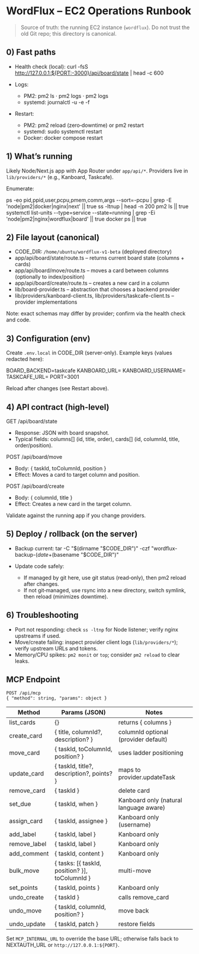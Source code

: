 # WordFlux – EC2 Operations Runbook

> Source of truth: the running EC2 instance (`wordflux`). Do not trust the old Git repo; this directory is canonical.

## 0) Fast paths

- Health check (local):
  curl -fsS http://127.0.0.1:${PORT:-3000}/api/board/state | head -c 600

- Logs:
  - PM2: pm2 ls · pm2 logs · pm2 logs <name>
  - systemd: journalctl -u <service> -e -f
- Restart:
  - PM2: pm2 reload <name> (zero‑downtime) or pm2 restart <name>
  - systemd: sudo systemctl restart <service>
  - Docker: docker compose restart <svc>

## 1) What’s running

Likely Node/Next.js app with App Router under `app/api/*`. Providers live in `lib/providers/*` (e.g., Kanboard, Taskcafe).

Enumerate:

ps -eo pid,ppid,user,pcpu,pmem,comm,args --sort=-pcpu | grep -E 'node|pm2|docker|nginx|next' || true
ss -ltnup | head -n 200
pm2 ls || true
systemctl list-units --type=service --state=running | grep -Ei 'node|pm2|nginx|wordflux|board' || true
docker ps || true

## 2) File layout (canonical)

- CODE_DIR: `/home/ubuntu/wordflux-v1-beta` (deployed directory)
- app/api/board/state/route.ts – returns current board state (columns + cards)
- app/api/board/move/route.ts – moves a card between columns (optionally to index/position)
- app/api/board/create/route.ts – creates a new card in a column
- lib/board-provider.ts – abstraction that chooses a backend provider
- lib/providers/kanboard-client.ts, lib/providers/taskcafe-client.ts – provider implementations

Note: exact schemas may differ by provider; confirm via the health check and code.

## 3) Configuration (env)

Create `.env.local` in CODE_DIR (server‑only). Example keys (values redacted here):

BOARD_BACKEND=taskcafe
KANBOARD_URL=<redacted>
KANBOARD_USERNAME=<redacted>
TASKCAFE_URL=<redacted>
PORT=3001

Reload after changes (see Restart above).

## 4) API contract (high‑level)

GET /api/board/state
- Response: JSON with board snapshot.
- Typical fields: columns[] (id, title, order), cards[] (id, columnId, title, order/position).

POST /api/board/move
- Body: { taskId, toColumnId, position }
- Effect: Moves a card to target column and position.

POST /api/board/create
- Body: { columnId, title }
- Effect: Creates a new card in the target column.

Validate against the running app if you change providers.

## 5) Deploy / rollback (on the server)

- Backup current:
  tar -C "$(dirname "$CODE_DIR")" -czf "wordflux-backup-$(date +%Y%m%d-%H%M%S).tgz" "$(basename "$CODE_DIR")"

- Update code safely:
  - If managed by git here, use git status (read‑only), then pm2 reload after changes.
  - If not git‑managed, use rsync into a new directory, switch symlink, then reload (minimizes downtime).

## 6) Troubleshooting

- Port not responding: check `ss -ltnp` for Node listener; verify nginx upstreams if used.
- Move/create failing: inspect provider client logs (`lib/providers/*`); verify upstream URLs and tokens.
- Memory/CPU spikes: `pm2 monit` or `top`; consider `pm2 reload` to clear leaks.


## MCP Endpoint

```
POST /api/mcp
{ "method": string, "params": object }
```

| Method        | Params (JSON)                                     | Notes                                   |
|---------------|---------------------------------------------------|-----------------------------------------|
| list_cards    | {}                                                | returns { columns }                     |
| create_card   | { title, columnId?, description? }                | columnId optional (provider default)    |
| move_card     | { taskId, toColumnId, position? }                 | uses ladder positioning                 |
| update_card   | { taskId, title?, description?, points? }         | maps to provider.updateTask             |
| remove_card   | { taskId }                                        | delete card                             |
| set_due       | { taskId, when }                                  | Kanboard only (natural language aware)  |
| assign_card   | { taskId, assignee }                              | Kanboard only (username)                |
| add_label     | { taskId, label }                                 | Kanboard only                           |
| remove_label  | { taskId, label }                                 | Kanboard only                           |
| add_comment   | { taskId, content }                               | Kanboard only                           |
| bulk_move     | { tasks: [{ taskId, position? }], toColumnId }    | multi-move                              |
| set_points    | { taskId, points }                                | Kanboard only                           |
| undo_create   | { taskId }                                        | calls remove_card                       |
| undo_move     | { taskId, columnId, position? }                   | move back                               |
| undo_update   | { taskId, patch }                                 | restore fields                          |

Set `MCP_INTERNAL_URL` to override the base URL; otherwise falls back to NEXTAUTH_URL or `http://127.0.0.1:${PORT}`.
